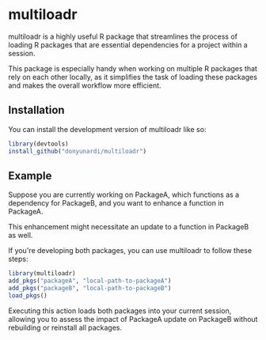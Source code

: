 # multiloadr

multiloadr is a highly useful R package that streamlines the process of loading
R packages that are essential dependencies for a project within a session.

This package is especially handy when working on multiple R packages that rely
on each other locally, as it simplifies the task of loading these packages and
makes the overall workflow more efficient.

## Installation

You can install the development version of multiloadr like so:

``` r
library(devtools)
install_github("donyunardi/multiloadr")
```

## Example

Suppose you are currently working on PackageA, which functions as a dependency
for PackageB, and you want to enhance a function in PackageA.

This enhancement might necessitate an update to a function in PackageB as well.

If you're developing both packages, you can use multiloadr to follow these steps:
``` r
library(multiloadr)
add_pkgs("packageA", "local-path-to-packageA")
add_pkgs("packageB", "local-path-to-packageB")
load_pkgs()
```

Executing this action loads both packages into your current session, allowing
you to assess the impact of PackageA update on PackageB without rebuilding or
reinstall all packages.
